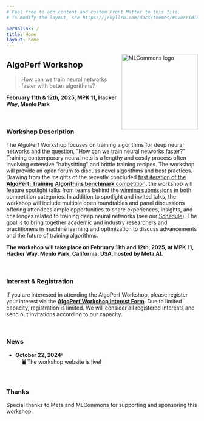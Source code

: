 ```yaml
---
# Feel free to add content and custom Front Matter to this file.
# To modify the layout, see https://jekyllrb.com/docs/themes/#overriding-theme-defaults

permalink: /
title: Home
layout: home
---
```


<img style="float: right; width: 200px;" src="/assets/img/mlc_lockup_black_green.png" alt="MLCommons logo">

## AlgoPerf Workshop

> How can we train neural networks faster with better algorithms?

**February 11th & 12th, 2025, MPK 11, Hacker Way, Menlo Park**

&nbsp;

### Workshop Description

The AlgoPerf Workshop focuses on training algorithms for deep neural networks and the question, "How can we train neural networks faster?"
Training contemporary neural nets is a lengthy and costly process often involving extensive "babysitting" and brittle training recipes.
The workshop will provide an open forum to discuss novel algorithms and best practices.
Drawing from the insights of the recently concluded [first iteration of the **AlgoPerf: Training Algorithms benchmark** competition](https://mlcommons.org/2024/08/mlc-algoperf-benchmark-competition/), the workshop will feature spotlight talks from teams behind the [winning submissions](https://mlcommons.org/benchmarks/algorithms/) in both competition categories.
In addition to spotlight and invited talks, the workshop will include multiple open roundtables and panel discussions offering attendees ample opportunities to share experiences, insights, and challenges related to training deep neural networks (see our [Schedule](/schedule)).
The goal is to bring together academic and industry researchers and practitioners in machine learning and optimization to discuss advancements and the future of training algorithms.

**The workshop will take place on February 11th and 12th, 2025, at MPK 11, Hacker Way, Menlo Park, California, USA, hosted by Meta AI.**

&nbsp;

### Interest & Registration

If you are interested in attending the AlgoPerf Workshop, please register your interest via the [**AlgoPerf Workshop Interest Form**](https://docs.google.com/forms/d/e/1FAIpQLSd8zDCpaQHBiITW1wk1f4i-36GmanIZKScgiAdTr9m1ecfgPg/viewform).
Due to limited capacity, registration is limited.
We will consider all registered interests and send out invitations according to our capacity.

&nbsp;

### News

- **October 22, 2024:** \
  &emsp; 🖥️ The workshop website is live!

&nbsp;

### Thanks

Special thanks to Meta and MLCommons for supporting and sponsoring this workshop.

&nbsp;
